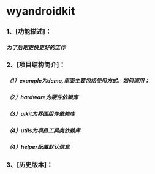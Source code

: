 wyandroidkit
====
### 1、[功能描述]：
##### 为了后期更快更好的工作


### 2、[项目结构简介]：
##### （1）example为demo,里面主要包括使用方式，如何调用；
##### （2）hardware为硬件依赖库
##### （3）uikit为界面组件依赖库
##### （4）utils为项目工具类依赖库
##### （4）helper配置默认信息

### 3、[历史版本]：
